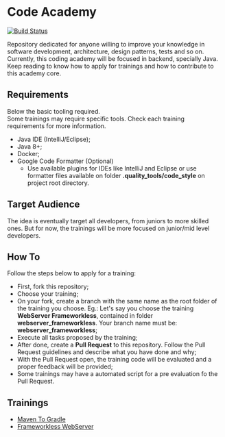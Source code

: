 # Code Academy
[![Build Status](https://travis-ci.org/vitorsalgado/code-academy.svg?branch=master)](https://travis-ci.org/vitorsalgado/code-academy)  

Repository dedicated for anyone willing to improve your knowledge in software development, architecture, design patterns, tests and so on.  
Currently, this coding academy will be focused in backend, specially Java.  
Keep reading to know how to apply for trainings and how to contribute to this academy core.  

## Requirements
Below the basic tooling required.  
Some trainings may require specific tools. Check each training requirements for more information.
- Java IDE (IntelliJ/Eclipse);
- Java 8+;
- Docker;
- Google Code Formatter (Optional)
  - Use available plugins for IDEs like IntelliJ and Eclipse or use formatter files available on folder **.quality_tools/code_style** on project root directory.

## Target Audience
The idea is eventually target all developers, from juniors to more skilled ones. 
But for now, the trainings will be more focused on junior/mid level developers.

## How To 
Follow the steps below to apply for a training:
- First, fork this repository;
- Choose your training;
- On your fork, create a branch with the same name as the root folder of the training you choose. 
Eg.: Let's say you choose the training **WebServer Frameworkless**, contained in folder **webserver_frameworkless**. Your branch name must be: **webserver_frameworkless**; 
- Execute all tasks proposed by the training;
- After done, create a **Pull Request** to this repository. Follow the Pull Request guidelines and describe what you have done and why;
- With the Pull Request open, the training code will be evaluated and a proper feedback will be provided;
- Some trainings may have a automated script for a pre evaluation fo the Pull Request.

## Trainings
- [Maven To Gradle](./maven_to_gradle)
- [Frameworkless WebServer](./webserver_frameworkless)
